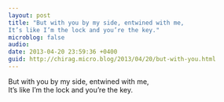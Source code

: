 ```yaml
---
layout: post
title: "But with you by my side, entwined with me,
It’s like I’m the lock and you’re the key."
microblog: false
audio: 
date: 2013-04-20 23:59:36 +0400
guid: http://chirag.micro.blog/2013/04/20/but-with-you.html
---
```

<p>But with you by my side, entwined with me,<br>It’s like I’m the lock and you’re the key.</p>
